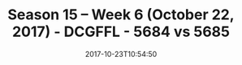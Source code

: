 ---
title: Season 15 – Week 6 (October 22, 2017) - DCGFFL - 5684 vs 5685
teams_score:
- team: 5684
  score: 18
- team: 5685
  score: 27
mvp: Alonzo Mable, Enoch Cleckle
game-ball: Jim Roll, JP Hooth
sportsperson: Dan Vladimer, Josh Grossman
season: 15
week: 6
date: '2017-10-23T10:54:50'
pageid: season-15-week-6-october-22-2017-5684-vs-5685
---
